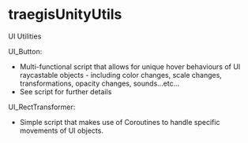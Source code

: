 # traegisUnityUtils
UI Utilities

UI_Button:
  - Multi-functional script that allows for unique hover behaviours of UI raycastable objects - including color changes, scale changes, transformations, opacity changes, sounds...etc...
  - See script for further details


UI_RectTransformer:
  - Simple script that makes use of Coroutines to handle specific movements of UI objects.
